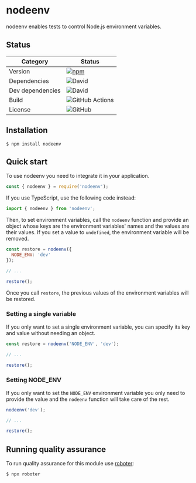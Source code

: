 # nodeenv

nodeenv enables tests to control Node.js environment variables.

## Status

| Category         | Status                                                                                                  |
| ---------------- | ------------------------------------------------------------------------------------------------------- |
| Version          | [![npm](https://img.shields.io/npm/v/nodeenv)](https://www.npmjs.com/package/nodeenv)                   |
| Dependencies     | ![David](https://img.shields.io/david/thenativeweb/nodeenv)                                             |
| Dev dependencies | ![David](https://img.shields.io/david/dev/thenativeweb/nodeenv)                                         |
| Build            | ![GitHub Actions](https://github.com/thenativeweb/nodeenv/workflows/Release/badge.svg?branch=master) |
| License          | ![GitHub](https://img.shields.io/github/license/thenativeweb/nodeenv)                                   |

## Installation

```shell
$ npm install nodeenv
```

## Quick start

To use nodeenv you need to integrate it in your application.

```javascript
const { nodeenv } = require('nodeenv');
```

If you use TypeScript, use the following code instead:

```typescript
import { nodeenv } from 'nodeenv';
```

Then, to set environment variables, call the `nodeenv` function and provide an object whose keys are the environment variables' names and the values are their values. If you set a value to `undefined`, the environment variable will be removed.

```javascript
const restore = nodeenv({
  NODE_ENV: 'dev'
});

// ...

restore();
```

Once you call `restore`, the previous values of the environment variables will be restored.

### Setting a single variable

If you only want to set a single environment variable, you can specify its key and value without needing an object.

```javascript
const restore = nodeenv('NODE_ENV', 'dev');

// ...

restore();
```

### Setting NODE_ENV

If you only want to set the `NODE_ENV` environment variable you only need to provide the value and the `nodeenv` function will take care of the rest.

```javascript
nodeenv('dev');

// ...

restore();
```

## Running quality assurance

To run quality assurance for this module use [roboter](https://www.npmjs.com/package/roboter):

```shell
$ npx roboter
```
